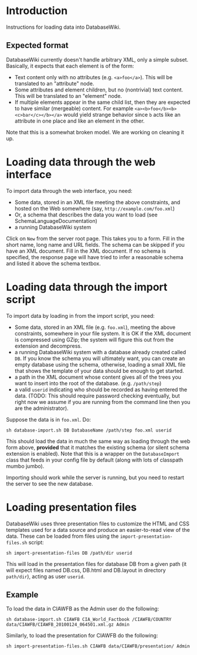 # Introduction #

Instructions for loading data into DatabaseWiki.


## Expected format ##

DatabaseWiki currently doesn't handle arbitrary XML, only a simple subset.  Basically, it expects that each element is of the form:

  * Text content only with no attributes (e.g. `<a>foo</a>`).  This will be translated to an "attribute" node.
  * Some attributes and element children, but no (nontrivial) text content.  This will be translated to an "element" node.
  * If multiple elements appear in the same child list, then they are expected to have similar (mergeable) content.  For example `<a><b>foo</b><b><c>bar</c></b></a>` would yield strange behavior since `b` acts like an attribute in one place and like an element in the other.

Note that this is a somewhat broken model.  We are working on cleaning it up.

# Loading data through the web interface #

To import data through the web interface, you need:

  * Some data, stored in an XML file meeting the above constraints, and hosted on the Web somewhere (say, `http://example.com/foo.xml`)
  * Or, a schema that describes the data you want to load (see SchemaLanguageDocumentation)
  * a running DatabaseWiki system

Click on `New` from the server root page.  This takes you to a form.  Fill in the short name, long name and URL fields.  The schema can be skipped if you have an XML document.  Fill in the XML document.  If no schema is specified, the response page will have tried to infer a reasonable schema and listed it above the schema textbox.


# Loading data through the import script #

To import data by loading in from the import script, you need:

  * Some data, stored in an XML file (e.g. `foo.xml`), meeting the above constraints, somewhere in your file system.  It is OK if the XML document is compressed using GZip; the system will figure this out from the extension and decompress.
  * a running DatabaseWiki system with a database already created called `DB`.  If you know the schema you will ultimately want, you can create an empty database using the schema, otherwise, loading a small XML file that shows the template of your data should be enough to get started.
  * a path in the XML document whose content gives all of the trees you want to insert into the root of the database.  (e.g. `/path/step`)
  * a valid `userid` indicating who should be recorded as having entered the data.  (TODO: This should require password checking eventually, but right now we assume if you are running from the command line then you are the administrator).

Suppose the data is in `foo.xml`.  Do:

```
sh database-import.sh DB DatabaseName /path/step foo.xml userid
```

This should load the data in much the same way as loading through the web form above, **provided** that it matches the existing schema (or silent schema extension is enabled).  Note that this is a wrapper on the `DatabaseImport` class that feeds in your config file by default (along with lots of classpath mumbo jumbo).

Importing should work while the server is running, but you need to restart the server to see the new database.

# Loading presentation files #

DatabaseWiki uses three presentation files to customize the HTML and CSS templates used for a data source and produce an easier-to-read view of the data.  These can be loaded from files using the `import-presentation-files.sh` script:

```
sh import-presentation-files DB /path/dir userid
```

This will load in the presentation files for database DB from a given path (it will expect files named DB.css, DB.html and DB.layout in directory `path/dir`), acting as user `userid`.

## Example ##

To load the data in CIAWFB as the Admin user do the following:

```
sh database-import.sh CIAWFB CIA_World_Factbook /CIAWFB/COUNTRY data/CIAWFB/CIAWFB_20100124_064501.xml.gz Admin
```

Similarly, to load the presentation for CIAWFB do the following:
```
sh import-presentation-files.sh CIAWFB data/CIAWFB/presentation/ Admin
```